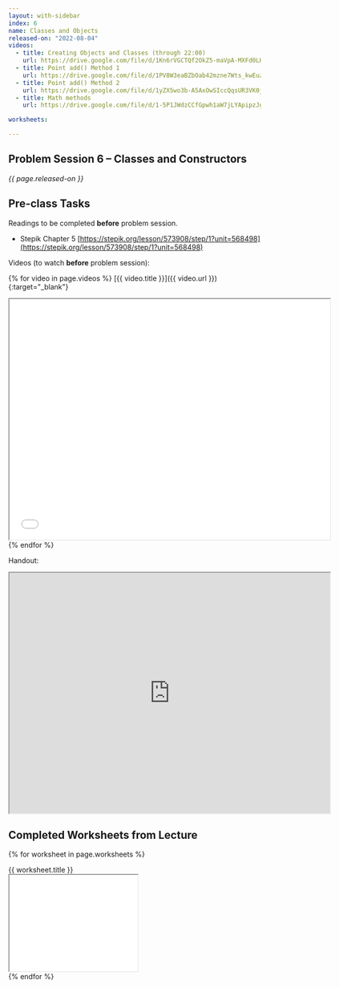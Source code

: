```yaml
---
layout: with-sidebar
index: 6
name: Classes and Objects
released-on: "2022-08-04"
videos:
  - title: Creating Objects and Classes (through 22:00)
    url: https://drive.google.com/file/d/1Kn6rVGCTQf2OkZ5-maVpA-MXFd0LHxZ2
  - title: Point add() Method 1
    url: https://drive.google.com/file/d/1PV8W3eaBZbOab42mzne7Wts_kwEuz6ZU
  - title: Point add() Method 2
    url: https://drive.google.com/file/d/1yZX5wo3b-A5AxOwSIccQqsUR3VK0j26i
  - title: Math methods
    url: https://drive.google.com/file/d/1-5P1JWdzCCfGpwh1aW7jLYApipzJgmKc

worksheets:

---
```


## Problem Session 6 – Classes and Constructors

_{{ page.released-on }}_

## Pre-class Tasks

Readings to be completed **before** problem session.

- Stepik Chapter 5 [https://stepik.org/lesson/573908/step/1?unit=568498](https://stepik.org/lesson/573908/step/1?unit=568498)

Videos (to watch **before** problem session):

{% for video in page.videos %}
[{{ video.title }}]({{ video.url }}){:target="_blank"}

<iframe src="{{ video.url }}/preview" width="640" height="480" allow="autoplay"></iframe>
{% endfor %}

Handout:

<iframe src="https://drive.google.com/file/d/1hY2zSmahlGeYhdXlmlN2nhDez5rwYsYx/preview" width="640" height="480" allow="autoplay"></iframe>

## Completed Worksheets from Lecture

{% for worksheet in page.worksheets %}
<div class="worksheetBox">
{{ worksheet.title }}
<br>
<iframe src="{{ worksheet.url }}/preview" width="256" height="192" allow="autoplay"></iframe>
</div>
{% endfor %}